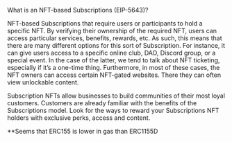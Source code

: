 What is an NFT-based Subscriptions (EIP-5643)?

NFT-based Subscriptions that require users or participants to hold a specific NFT. By verifying their ownership of the required NFT, users can access particular services, benefits, rewards, etc. As such, this means that there are many different options for this sort of Subscription. For instance, it can give users access to a specific online club, DAO, Discord group, or a special event. In the case of the latter, we tend to talk about NFT ticketing, especially if it’s a one-time thing. Furthermore, in most of these cases, the NFT owners can access certain NFT-gated websites. There they can often view unlockable content.

Subscription NFTs allow businesses to build communities of their most loyal customers. Customers are already familiar with the benefits of the Subscriptions model. Look for the ways to reward your Subscriptions NFT holders with exclusive perks, access and content.



**Seems that ERC155 is lower in gas than ERC1155D
